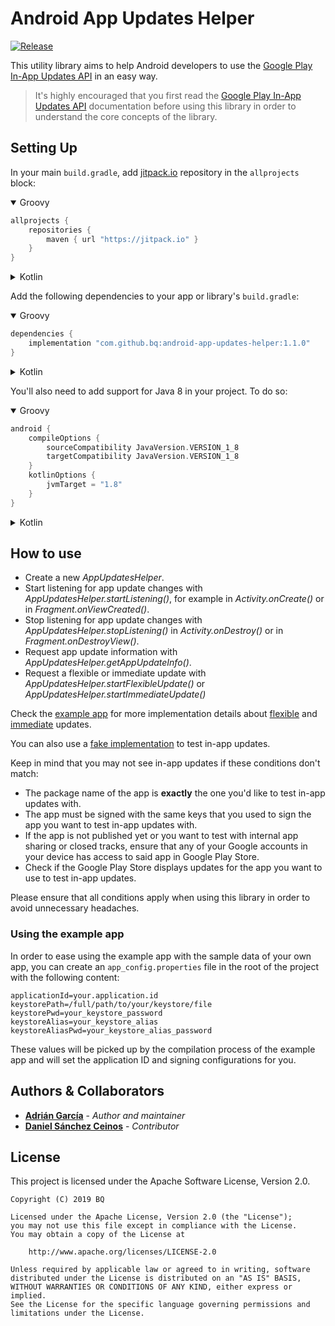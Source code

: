 # Android App Updates Helper
[![Release](https://jitpack.io/v/bq/android-app-updates-helper.svg)](https://jitpack.io/#bq/android-app-updates-helper)

This utility library aims to help Android developers to use the [Google Play In-App Updates API](https://developer.android.com/guide/app-bundle/in-app-updates) in an easy way.

> It's highly encouraged that you first read the [Google Play In-App Updates API](https://developer.android.com/guide/app-bundle/in-app-updates) documentation before using this library in order to understand the core concepts of the library.

## Setting Up
In your main `build.gradle`, add [jitpack.io](https://jitpack.io/) repository in the `allprojects` block:

<details open><summary>Groovy</summary>

```groovy
allprojects {
    repositories {
        maven { url "https://jitpack.io" }
    }
}
```
</details>

<details><summary>Kotlin</summary>

```kotlin
allprojects {
    repositories {
        maven(url = "https://jitpack.io")
    }
}
```
</details>


Add the following dependencies to your app or library's `build.gradle`:

<details open><summary>Groovy</summary>

```groovy
dependencies {
    implementation "com.github.bq:android-app-updates-helper:1.1.0"
}
```
</details>


<details><summary>Kotlin</summary>

```kotlin
dependencies {
    implementation("com.github.bq:android-app-updates-helper:1.1.0")
}
```
</details>

You'll also need to add support for Java 8 in your project. To do so:
<details open><summary>Groovy</summary>

```groovy
android {
    compileOptions {
        sourceCompatibility JavaVersion.VERSION_1_8
        targetCompatibility JavaVersion.VERSION_1_8
    }
    kotlinOptions {
        jvmTarget = "1.8"
    }
}
```
</details>

<details><summary>Kotlin</summary>

```kotlin
android {
    compileOptions {
        sourceCompatibility = JavaVersion.VERSION_1_8
        targetCompatibility = JavaVersion.VERSION_1_8
    }
    kotlinOptions {
        jvmTarget = "1.8"
    }
}
```
</details>

## How to use
* Create a new _AppUpdatesHelper_.
* Start listening for app update changes with _AppUpdatesHelper.startListening()_, for example in _Activity.onCreate()_ or in _Fragment.onViewCreated()_.
* Stop listening for app update changes with _AppUpdatesHelper.stopListening()_ in _Activity.onDestroy()_ or in _Fragment.onDestroyView()_.
* Request app update information with _AppUpdatesHelper.getAppUpdateInfo()_.
* Request a flexible or immediate update with _AppUpdatesHelper.startFlexibleUpdate()_ or _AppUpdatesHelper.startImmediateUpdate()_

Check the [example app](app) for more implementation details about [flexible](app/src/main/kotlin/com/bq/appupdateshelper/flexible/FlexibleUpdateActivity.kt)
and [immediate](app/src/main/kotlin/com/bq/appupdateshelper/immediate/ImmediateUpdateActivity.kt) updates. 

You can also use a [fake implementation](app/src/main/kotlin/com/bq/appupdateshelper/fake/FakeUpdateActivity.kt) to test in-app updates.

Keep in mind that you may not see in-app updates if these conditions don't match:
* The package name of the app is **exactly** the one you'd like to test in-app updates with.
* The app must be signed with the same keys that you used to sign the app you want to test in-app updates with.
* If the app is not published yet or you want to test with internal app sharing or closed tracks, 
ensure that any of your Google accounts in your device has access to said app in Google Play Store.
* Check if the Google Play Store displays updates for the app you want to use to test in-app updates.

Please ensure that all conditions apply when using this library in order to avoid unnecessary headaches.

### Using the example app
In order to ease using the example app with the sample data of your own app, 
you can create an `app_config.properties` file in the root of the project with the following content:
```properties
applicationId=your.application.id
keystorePath=/full/path/to/your/keystore/file
keystorePwd=your_keystore_password
keystoreAlias=your_keystore_alias
keystoreAliasPwd=your_keystore_alias_password
```

These values will be picked up by the compilation process of the example app 
and will set the application ID and signing configurations for you.

## Authors & Collaborators
* **[Adrián García](https://github.com/adriangl)** - *Author and maintainer*
* **[Daniel Sánchez Ceinos](https://github.com/danielceinos)** - *Contributor*

## License
This project is licensed under the Apache Software License, Version 2.0.
```
Copyright (C) 2019 BQ

Licensed under the Apache License, Version 2.0 (the "License");
you may not use this file except in compliance with the License.
You may obtain a copy of the License at

    http://www.apache.org/licenses/LICENSE-2.0

Unless required by applicable law or agreed to in writing, software
distributed under the License is distributed on an "AS IS" BASIS,
WITHOUT WARRANTIES OR CONDITIONS OF ANY KIND, either express or implied.
See the License for the specific language governing permissions and
limitations under the License.
```
